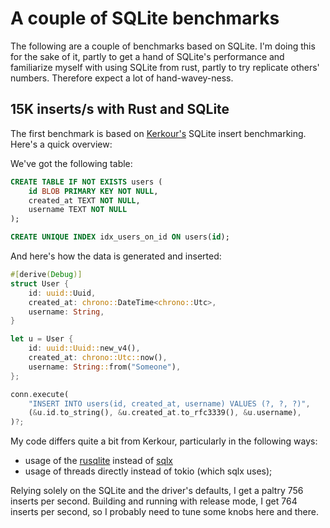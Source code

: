 # A couple of SQLite benchmarks

The following are a couple of benchmarks based on SQLite. I'm doing this for the
sake of it, partly to get a hand of SQLite's performance and familiarize myself
with using SQLite from rust, partly to try replicate others' numbers. Therefore
expect a lot of hand-wavey-ness.

## 15K inserts/s with Rust and SQLite

The first benchmark is based on
[Kerkour's](https://kerkour.com/high-performance-rust-with-sqlite) SQLite insert
benchmarking. Here's a quick overview:

We've got the following table:

```sql
CREATE TABLE IF NOT EXISTS users (
    id BLOB PRIMARY KEY NOT NULL,
    created_at TEXT NOT NULL,
    username TEXT NOT NULL
);

CREATE UNIQUE INDEX idx_users_on_id ON users(id);
```

And here's how the data is generated and inserted:

```rust
#[derive(Debug)]
struct User {
    id: uuid::Uuid,
    created_at: chrono::DateTime<chrono::Utc>,
    username: String,
}

let u = User {
    id: uuid::Uuid::new_v4(),
    created_at: chrono::Utc::now(),
    username: String::from("Someone"),
};

conn.execute(
    "INSERT INTO users(id, created_at, username) VALUES (?, ?, ?)",
    (&u.id.to_string(), &u.created_at.to_rfc3339(), &u.username),
)?;
```

My code differs quite a bit from Kerkour, particularly in the following ways:

- usage of the [rusqlite](https://github.com/rusqlite/rusqlite) instead of
  [sqlx](https://github.com/launchbadge/sqlx)
- usage of threads directly instead of tokio (which sqlx uses);

Relying solely on the SQLite and the driver's defaults, I get a paltry 756
inserts per second. Building and running with release mode, I get 764 inserts
per second, so I probably need to tune some knobs here and there.
